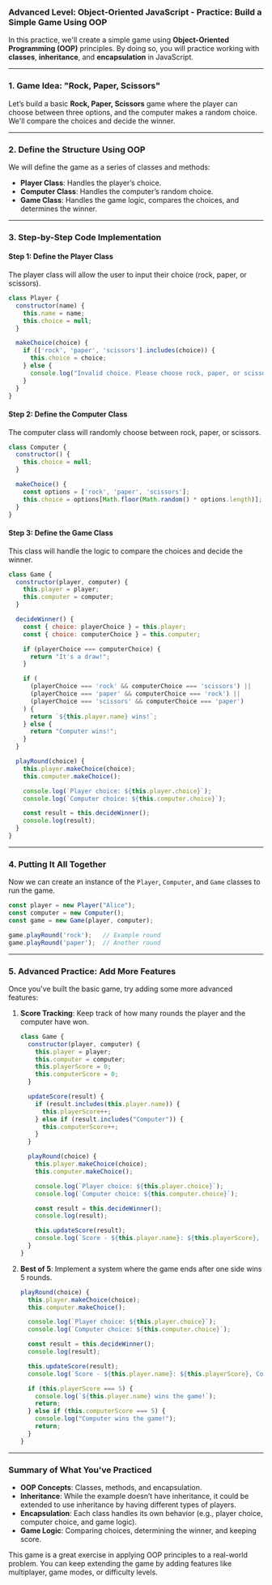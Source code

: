 ### **Advanced Level: Object-Oriented JavaScript - Practice: Build a Simple Game Using OOP**

In this practice, we'll create a simple game using **Object-Oriented Programming (OOP)** principles. By doing so, you will practice working with **classes**, **inheritance**, and **encapsulation** in JavaScript.

---

### **1. Game Idea: "Rock, Paper, Scissors"**

Let’s build a basic **Rock, Paper, Scissors** game where the player can choose between three options, and the computer makes a random choice. We'll compare the choices and decide the winner.

---

### **2. Define the Structure Using OOP**

We will define the game as a series of classes and methods:

- **Player Class**: Handles the player’s choice.
- **Computer Class**: Handles the computer’s random choice.
- **Game Class**: Handles the game logic, compares the choices, and determines the winner.

---

### **3. Step-by-Step Code Implementation**

#### **Step 1: Define the Player Class**

The player class will allow the user to input their choice (rock, paper, or scissors).

```javascript
class Player {
  constructor(name) {
    this.name = name;
    this.choice = null;
  }

  makeChoice(choice) {
    if (['rock', 'paper', 'scissors'].includes(choice)) {
      this.choice = choice;
    } else {
      console.log("Invalid choice. Please choose rock, paper, or scissors.");
    }
  }
}
```

#### **Step 2: Define the Computer Class**

The computer class will randomly choose between rock, paper, or scissors.

```javascript
class Computer {
  constructor() {
    this.choice = null;
  }

  makeChoice() {
    const options = ['rock', 'paper', 'scissors'];
    this.choice = options[Math.floor(Math.random() * options.length)];
  }
}
```

#### **Step 3: Define the Game Class**

This class will handle the logic to compare the choices and decide the winner.

```javascript
class Game {
  constructor(player, computer) {
    this.player = player;
    this.computer = computer;
  }

  decideWinner() {
    const { choice: playerChoice } = this.player;
    const { choice: computerChoice } = this.computer;

    if (playerChoice === computerChoice) {
      return "It's a draw!";
    } 

    if (
      (playerChoice === 'rock' && computerChoice === 'scissors') ||
      (playerChoice === 'paper' && computerChoice === 'rock') ||
      (playerChoice === 'scissors' && computerChoice === 'paper')
    ) {
      return `${this.player.name} wins!`;
    } else {
      return "Computer wins!";
    }
  }

  playRound(choice) {
    this.player.makeChoice(choice);
    this.computer.makeChoice();

    console.log(`Player choice: ${this.player.choice}`);
    console.log(`Computer choice: ${this.computer.choice}`);

    const result = this.decideWinner();
    console.log(result);
  }
}
```

---

### **4. Putting It All Together**

Now we can create an instance of the `Player`, `Computer`, and `Game` classes to run the game.

```javascript
const player = new Player("Alice");
const computer = new Computer();
const game = new Game(player, computer);

game.playRound('rock');   // Example round
game.playRound('paper');  // Another round
```

---

### **5. Advanced Practice: Add More Features**

Once you've built the basic game, try adding some more advanced features:

1. **Score Tracking**: Keep track of how many rounds the player and the computer have won.
   
   ```javascript
   class Game {
     constructor(player, computer) {
       this.player = player;
       this.computer = computer;
       this.playerScore = 0;
       this.computerScore = 0;
     }

     updateScore(result) {
       if (result.includes(this.player.name)) {
         this.playerScore++;
       } else if (result.includes("Computer")) {
         this.computerScore++;
       }
     }

     playRound(choice) {
       this.player.makeChoice(choice);
       this.computer.makeChoice();

       console.log(`Player choice: ${this.player.choice}`);
       console.log(`Computer choice: ${this.computer.choice}`);

       const result = this.decideWinner();
       console.log(result);

       this.updateScore(result);
       console.log(`Score - ${this.player.name}: ${this.playerScore}, Computer: ${this.computerScore}`);
     }
   }
   ```

2. **Best of 5**: Implement a system where the game ends after one side wins 5 rounds.

   ```javascript
   playRound(choice) {
     this.player.makeChoice(choice);
     this.computer.makeChoice();

     console.log(`Player choice: ${this.player.choice}`);
     console.log(`Computer choice: ${this.computer.choice}`);

     const result = this.decideWinner();
     console.log(result);

     this.updateScore(result);
     console.log(`Score - ${this.player.name}: ${this.playerScore}, Computer: ${this.computerScore}`);

     if (this.playerScore === 5) {
       console.log(`${this.player.name} wins the game!`);
       return;
     } else if (this.computerScore === 5) {
       console.log("Computer wins the game!");
       return;
     }
   }
   ```

---

### **Summary of What You've Practiced**

- **OOP Concepts**: Classes, methods, and encapsulation.
- **Inheritance**: While the example doesn’t have inheritance, it could be extended to use inheritance by having different types of players.
- **Encapsulation**: Each class handles its own behavior (e.g., player choice, computer choice, and game logic).
- **Game Logic**: Comparing choices, determining the winner, and keeping score.

This game is a great exercise in applying OOP principles to a real-world problem. You can keep extending the game by adding features like multiplayer, game modes, or difficulty levels.